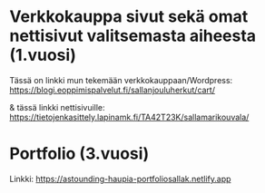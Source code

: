 # Verkkokauppa sivut sekä omat nettisivut valitsemasta aiheesta (1.vuosi)
Tässä on linkki mun tekemään verkkokauppaan/Wordpress: https://blogi.eoppimispalvelut.fi/sallanjouluherkut/cart/

& tässä linkki nettisivuille: 
https://tietojenkasittely.lapinamk.fi/TA42T23K/sallamarikouvala/

# Portfolio (3.vuosi)
Linkki: https://astounding-haupia-portfoliosallak.netlify.app




